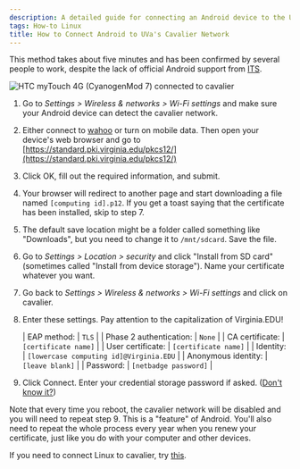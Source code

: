 ```yaml
---
description: A detailed guide for connecting an Android device to the University of Virginia's secure wireless network, cavalier.
tags: How-to Linux
title: How to Connect Android to UVa's Cavalier Network
---
```


This method takes about five minutes and has been confirmed by several people to work, despite the lack of official Android support from [ITS](http://its.virginia.edu/mobile/android.html#wireless).

<img src="/img/android-on-cavalier-connected.jpg" class="right" alt="HTC myTouch 4G (CyanogenMod 7) connected to cavalier">

1. Go to _Settings > Wireless & networks > Wi-Fi settings_ and make sure your Android device can detect the cavalier network.

1. Either connect to [wahoo](http://its.virginia.edu/mobile/android.html#wireless) or turn on mobile data. Then open your device's web browser and go to [https://standard.pki.virginia.edu/pkcs12/](https://standard.pki.virginia.edu/pkcs12/)

1. Click OK, fill out the required information, and submit.

1. Your browser will redirect to another page and start downloading a file named `[computing id].p12`. If you get a toast saying that the certificate has been installed, skip to step 7.

1. The default save location might be a folder called something like "Downloads", but you need to change it to `/mnt/sdcard`. Save the file.

1. Go to _Settings > Location > security_ and click "Install from SD card" (sometimes called "Install from device storage"). Name your certificate whatever you want.

1. Go back to _Settings > Wireless & networks > Wi-Fi settings_ and click on cavalier.

1. Enter these settings. Pay attention to the capitalization of Virginia.EDU!

   | EAP method: | `TLS` |
   | Phase 2 authentication: | `None` |
   | CA certificate: | `[certificate name]` |
   | User certificate: | `[certificate name]` |
   | Identity: | `[lowercase computing id]@Virginia.EDU` |
   | Anonymous identity: | `[leave blank]` |
   | Password: | `[netbadge password]` |

1. Click Connect. Enter your credential storage password if asked. ([Don't know it?](https://www.google.com/search?q=android+reset+credential+storage+password))

Note that every time you reboot, the cavalier network will be disabled and you will need to repeat step 9. This is a "feature" of Android. You'll also need to repeat the whole process every year when you renew your certificate, just like you do with your computer and other devices.

If you need to connect Linux to cavalier, try [this](http://uvalug.org/wiki/Cavalier_Wireless_with_Network_Manager).
